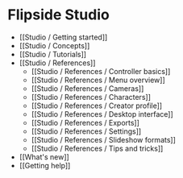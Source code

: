 # Flipside Studio

* [[Studio / Getting started]]
* [[Studio / Concepts]]
* [[Studio / Tutorials]]
* [[Studio / References]]
  * [[Studio / References / Controller basics]]
  * [[Studio / References / Menu overview]]
  * [[Studio / References / Cameras]]
  * [[Studio / References / Characters]]
  * [[Studio / References / Creator profile]]
  * [[Studio / References / Desktop interface]]
  * [[Studio / References / Exports]]
  * [[Studio / References / Settings]]
  * [[Studio / References / Slideshow formats]]
  * [[Studio / References / Tips and tricks]]
* [[What's new]]
* [[Getting help]]
